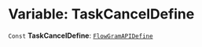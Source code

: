# Variable: TaskCancelDefine

`Const` **TaskCancelDefine**: [`FlowGramAPIDefine`](/en/auto-docs/interface/interfaces/FlowGramAPIDefine.md)
